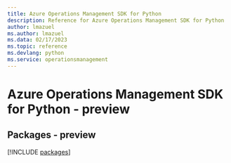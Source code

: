 ```yaml
---
title: Azure Operations Management SDK for Python
description: Reference for Azure Operations Management SDK for Python
author: lmazuel
ms.author: lmazuel
ms.data: 02/17/2023
ms.topic: reference
ms.devlang: python
ms.service: operationsmanagement
---
```

# Azure Operations Management SDK for Python - preview
## Packages - preview
[!INCLUDE [packages](operations-management-index.md)]